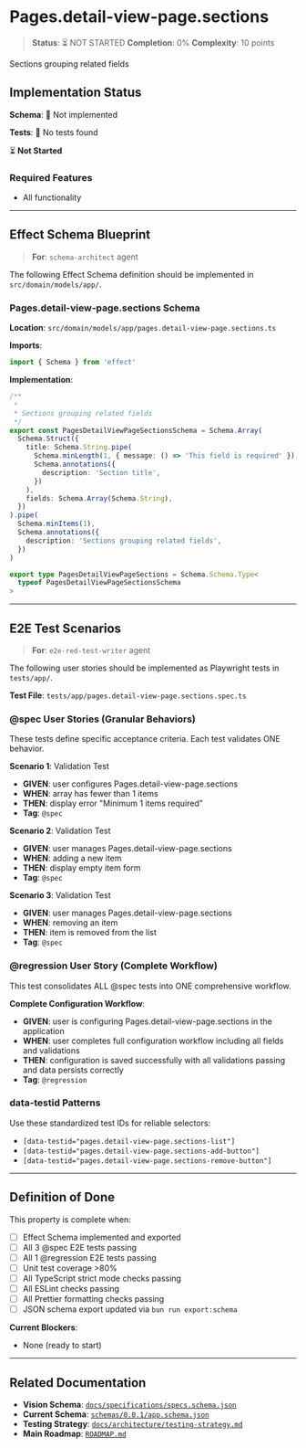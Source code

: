# Pages.detail-view-page.sections

> **Status**: ⏳ NOT STARTED
> **Completion**: 0%
> **Complexity**: 10 points

Sections grouping related fields

## Implementation Status

**Schema**: 🔴 Not implemented

**Tests**: 🔴 No tests found

⏳ **Not Started**

### Required Features

- All functionality

---

## Effect Schema Blueprint

> **For**: `schema-architect` agent

The following Effect Schema definition should be implemented in `src/domain/models/app/`.

### Pages.detail-view-page.sections Schema

**Location**: `src/domain/models/app/pages.detail-view-page.sections.ts`

**Imports**:

```typescript
import { Schema } from 'effect'
```

**Implementation**:

```typescript
/**
 *
 * Sections grouping related fields
 */
export const PagesDetailViewPageSectionsSchema = Schema.Array(
  Schema.Struct({
    title: Schema.String.pipe(
      Schema.minLength(1, { message: () => 'This field is required' }),
      Schema.annotations({
        description: 'Section title',
      })
    ),
    fields: Schema.Array(Schema.String),
  })
).pipe(
  Schema.minItems(1),
  Schema.annotations({
    description: 'Sections grouping related fields',
  })
)

export type PagesDetailViewPageSections = Schema.Schema.Type<
  typeof PagesDetailViewPageSectionsSchema
>
```

---

## E2E Test Scenarios

> **For**: `e2e-red-test-writer` agent

The following user stories should be implemented as Playwright tests in `tests/app/`.

**Test File**: `tests/app/pages.detail-view-page.sections.spec.ts`

### @spec User Stories (Granular Behaviors)

These tests define specific acceptance criteria. Each test validates ONE behavior.

**Scenario 1**: Validation Test

- **GIVEN**: user configures Pages.detail-view-page.sections
- **WHEN**: array has fewer than 1 items
- **THEN**: display error "Minimum 1 items required"
- **Tag**: `@spec`

**Scenario 2**: Validation Test

- **GIVEN**: user manages Pages.detail-view-page.sections
- **WHEN**: adding a new item
- **THEN**: display empty item form
- **Tag**: `@spec`

**Scenario 3**: Validation Test

- **GIVEN**: user manages Pages.detail-view-page.sections
- **WHEN**: removing an item
- **THEN**: item is removed from the list
- **Tag**: `@spec`

### @regression User Story (Complete Workflow)

This test consolidates ALL @spec tests into ONE comprehensive workflow.

**Complete Configuration Workflow**:

- **GIVEN**: user is configuring Pages.detail-view-page.sections in the application
- **WHEN**: user completes full configuration workflow including all fields and validations
- **THEN**: configuration is saved successfully with all validations passing and data persists correctly
- **Tag**: `@regression`

### data-testid Patterns

Use these standardized test IDs for reliable selectors:

- `[data-testid="pages.detail-view-page.sections-list"]`
- `[data-testid="pages.detail-view-page.sections-add-button"]`
- `[data-testid="pages.detail-view-page.sections-remove-button"]`

---

## Definition of Done

This property is complete when:

- [ ] Effect Schema implemented and exported
- [ ] All 3 @spec E2E tests passing
- [ ] All 1 @regression E2E tests passing
- [ ] Unit test coverage >80%
- [ ] All TypeScript strict mode checks passing
- [ ] All ESLint checks passing
- [ ] All Prettier formatting checks passing
- [ ] JSON schema export updated via `bun run export:schema`

**Current Blockers**:

- None (ready to start)

---

## Related Documentation

- **Vision Schema**: [`docs/specifications/specs.schema.json`](../specs.schema.json)
- **Current Schema**: [`schemas/0.0.1/app.schema.json`](../../schemas/0.0.1/app.schema.json)
- **Testing Strategy**: [`docs/architecture/testing-strategy.md`](../../architecture/testing-strategy.md)
- **Main Roadmap**: [`ROADMAP.md`](../../../ROADMAP.md)
